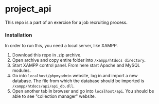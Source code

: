 # project_api
This repo is a part of an exercise for a job recruiting process.
### Installation
In order to run this, you need a local server, like XAMPP.
1. Download this repo in .zip archive.
2. Open archive and copy entire folder into ```/xampp/htdocs directory```.
3. Start XAMPP control panel. From here start Apache and MySQL modules.
4. Go into ```localhost/phpmyadmin``` website, log in and import a new database. The file from which the database should be imported is ```/xampp/htdocs/api/api_db.dll```.
5. Open another tab in browser and go into ```localhost/api```. You should be able to see "collection manager" website.
